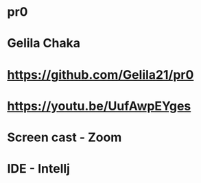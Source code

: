 # pr0
# Gelila Chaka
# https://github.com/Gelila21/pr0
# https://youtu.be/UufAwpEYges
# Screen cast - Zoom
# IDE - Intellj 
